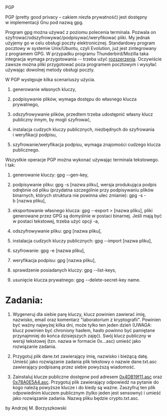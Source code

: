 PGP

PGP (pretty good privacy – cakiem niezła prywatność) jest dostępny w implementacji Gnu pod nazwą gpg.

Program gpg można używać z poziomu polecenia terminala. Pozwala on szyfrować/odszyfrowywać/podpisywać/weryfikować pliki. My jednak użyjemy go w celu obsługi poczty elektronicznej. Standardowy program pocztowy w systemie Unix/Ubuntu, czyli Evolution, już jest zintegrowany z programem GPG. W przypadku programu Thunderbird/Mozilla taka integracja wymaga przygotowania -- trzeba użyć [rozszerzenia](enigmail.html). Oczywiście zawsze można pliki przygotować poza programem pocztowym i wysyłać używając dowolnej metody obsługi poczty.

W PGP występuje kilka scenariuszy użycia.

1.  generowanie własnych kluczy,

2.  podpisywanie plików, wymaga dostępu do własnego klucza prywatnego,

3.  odszyfrowywanie plików, przedtem trzeba udostępnić własny klucz publiczny innym, by mogli szyfrować,

4.  instalacja cudzych kluczy publicznych, niezbędnych do szyfrowania i weryfikacji podpisu,

5.  szyfrowanie/weryfikacja podpisu, wymaga znajomości cudzego klucza publicznego.

Wszystkie operacje PGP można wykonać używając terminala tekstowego. I tak:

1.  generowanie kluczy: gpg --gen-key,

2.  podpisywanie pliku: gpg -s [nazwa pliku],
     wersja produkująca podpis odrębnie od pliku (przydatna szczególnie przy podpisywaniu plików binarnych, których struktura nie powinna ulec zmianie): gpg -s -b [nazwa pliku],

3.  eksportowanie własnego klucza: gpg --export \> [nazwa pliku],
     pliki generowane przez GPG są domyślnie w postaci binarnej. Jeśli mają być w postaci tekstowej, trzeba użyć opcji -a,

4.  odszyfrowywanie pliku: gpg [nazwa pliku],

5.  instalacja cudzych kluczy publicznych: gpg --import [nazwa pliku],

6.  szyfrowanie: gpg -e [nazwa pliku],

7.  weryfikacja podpisu: gpg [nazwa pliku],

8.  sprawdzenie posiadanych kluczy: gpg --list-keys,

9.  usunięcie klucza prywatnego: gpg --delete-secret-key name.

Zadania:
========

1.  Wygeneruj dla siebie parę kluczy, klucz powinien zawierać imię, nazwisko, email oraz komentarz "laboratorium z kryptografii". Powinien być ważny najwyżej kilka dni, może tylko ten jeden dzień (UWAGA: klucz powinien być chroniony hasłem, hasło powinno być pamiętane przynajmniej do końca dzisiejszych zajęć). Swój klucz publiczny w wersji tekstowej (tzn. nazwa w formacie 0x...asc) umieść jako rozwiązanie zadania.

2.  Przygotuj plik dane.txt zawierający imię, nazwisko i bieżącą datę. Umieść jako rozwiązanie zadania plik tekstowy o nazwie dane.txt.asc zawierający podpisaną przez siebie powyższą wiadomość.

3.  Zainstaluj klucze publiczne dostępne pod adresem [0x4DB19f11.asc](0x4DB19F11.asc) oraz [0x78A0E5A4.asc](0x78A0E5A4.asc). Przygotuj plik zawierający odpowiedź na pytanie do kogo należą powyższe klucze i do kiedy są ważne. Zaszyfruj ten plik odpowiednim kluczem publicznym (tylko jeden jest sensowny) i umieść jako rozwiązanie zadania. Nazwą pliku będzie crypto.txt.asc.


by Andrzej M. Borzyszkowski
